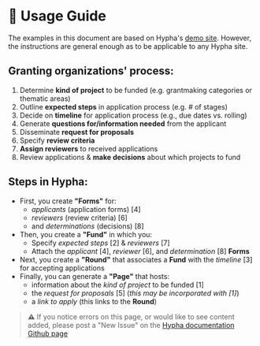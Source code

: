 # 🏃 Usage Guide

The examples in this document are based on Hypha's [demo site](https://sandbox.opentech.fund). However, the instructions are general enough as to be applicable to any Hypha site.

## Granting organizations' process:

1. Determine **kind of project** to be funded (e.g. grantmaking categories or thematic areas)
2. Outline **expected steps** in application process (e.g. # of stages)
3. Decide on **timeline** for application process (e.g., due dates vs. rolling)
4. Generate **questions for/information needed** from the applicant
5. Disseminate **request for proposals**
6. Specify **review criteria**
7. **Assign reviewers** to received applications
8. Review applications & **make decisions** about which projects to fund

##

## Steps in Hypha:

* First, you create **"Forms"** for:
  * _applicants_ (application forms) \[4]
  * _reviewers_ (review criteria) \[6]
  * and _determinations_ (decisions) \[8]
* Then, you create a **"Fund"** in which you:
  * Specify _expected steps_ \[2] & _reviewers_ \[7]
  * Attach the _applicant_ \[4], _reviewer_ \[6], and _determination_ \[8] **Forms**
* Next, you create a **"Round"** that associates a **Fund** with the _timeline_ \[3] for accepting applications
* Finally, you can generate a **"Page"** that hosts:
  * information about the _kind of project_ to be funded \[1]
  * the _request for proposals_ \[5] (_this may be incorporated with \[1]_)
  * a _link to apply_ (this links to the **Round**)



> **⚠️** If you notice errors on this page, or would like to see content added, please post a "New Issue" on the [Hypha documentation Github page](https://github.com/HyphaApp/hypha-docs/issues)
